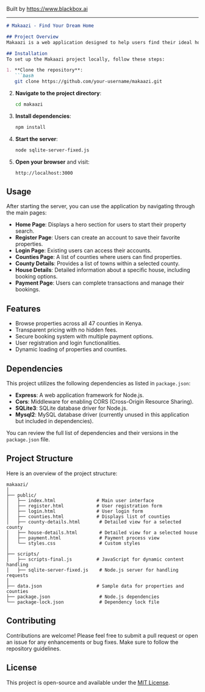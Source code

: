 
Built by https://www.blackbox.ai

---

```markdown
# Makaazi - Find Your Dream Home

## Project Overview
Makaazi is a web application designed to help users find their ideal homes across Kenya. The platform features a user-friendly interface backed by a robust backend system that allows users to browse properties, register, and make bookings with transparent pricing. It is powered by a SQLite database and uses Express.js for the backend, making it efficient and responsive.

## Installation
To set up the Makaazi project locally, follow these steps:

1. **Clone the repository**:
   ```bash
   git clone https://github.com/your-username/makaazi.git
   ```
   
2. **Navigate to the project directory**:
   ```bash
   cd makaazi
   ```

3. **Install dependencies**:
   ```bash
   npm install
   ```

4. **Start the server**:
   ```bash
   node sqlite-server-fixed.js
   ```

5. **Open your browser** and visit:
   ```
   http://localhost:3000
   ```

## Usage
After starting the server, you can use the application by navigating through the main pages:

- **Home Page**: Displays a hero section for users to start their property search.
- **Register Page**: Users can create an account to save their favorite properties.
- **Login Page**: Existing users can access their accounts.
- **Counties Page**: A list of counties where users can find properties.
- **County Details**: Provides a list of towns within a selected county.
- **House Details**: Detailed information about a specific house, including booking options.
- **Payment Page**: Users can complete transactions and manage their bookings.

## Features
- Browse properties across all 47 counties in Kenya.
- Transparent pricing with no hidden fees.
- Secure booking system with multiple payment options.
- User registration and login functionalities.
- Dynamic loading of properties and counties.

## Dependencies
This project utilizes the following dependencies as listed in `package.json`:

- **Express**: A web application framework for Node.js.
- **Cors**: Middleware for enabling CORS (Cross-Origin Resource Sharing).
- **SQLite3**: SQLite database driver for Node.js.
- **Mysql2**: MySQL database driver (currently unused in this application but included in dependencies).

You can review the full list of dependencies and their versions in the `package.json` file.

## Project Structure
Here is an overview of the project structure:

```
makaazi/
│
├── public/
│   ├── index.html               # Main user interface
│   ├── register.html            # User registration form
│   ├── login.html               # User login form
│   ├── counties.html            # Displays list of counties
│   ├── county-details.html       # Detailed view for a selected county
│   ├── house-details.html        # Detailed view for a selected house
│   ├── payment.html              # Payment process view
│   └── styles.css                # Custom styles
│
├── scripts/                     
│   ├── scripts-final.js         # JavaScript for dynamic content handling
│   ├── sqlite-server-fixed.js    # Node.js server for handling requests
│
├── data.json                    # Sample data for properties and counties
├── package.json                  # Node.js dependencies
└── package-lock.json             # Dependency lock file
```

## Contributing
Contributions are welcome! Please feel free to submit a pull request or open an issue for any enhancements or bug fixes. Make sure to follow the repository guidelines.

## License
This project is open-source and available under the [MIT License](LICENSE).
```
